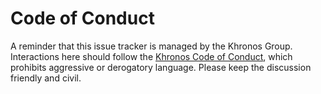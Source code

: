 <!--
Copyright 2021-2022 The Khronos Group, Inc.
SPDX-License-Identifier: CC-BY-4.0
-->

# Code of Conduct

A reminder that this issue tracker is managed by the Khronos Group.
Interactions here should follow the [Khronos Code of Conduct][CoC], which
prohibits aggressive or derogatory language. Please keep the discussion
friendly and civil.

[CoC]: https://www.khronos.org/developers/code-of-conduct
